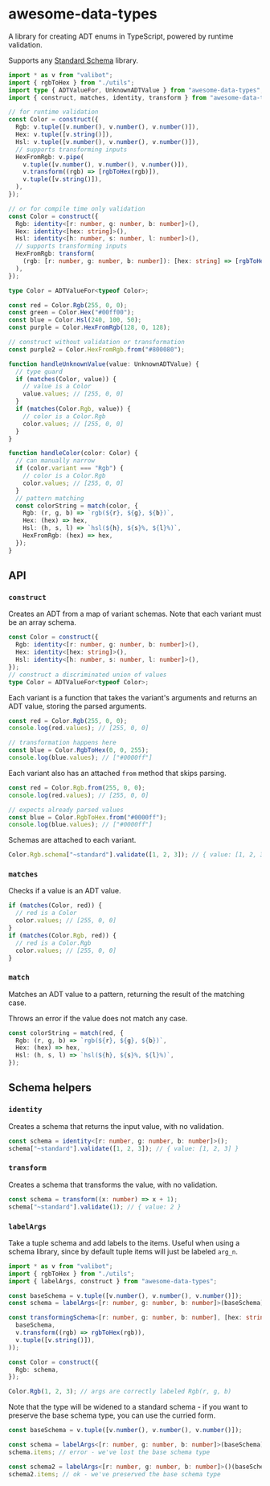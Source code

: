 # awesome-data-types

A library for creating ADT enums in TypeScript, powered by runtime validation.

Supports any [Standard Schema](https://standardschema.dev/) library.

```ts
import * as v from "valibot";
import { rgbToHex } from "./utils";
import type { ADTValueFor, UnknownADTValue } from "awesome-data-types";
import { construct, matches, identity, transform } from "awesome-data-types";

// for runtime validation
const Color = construct({
  Rgb: v.tuple([v.number(), v.number(), v.number()]),
  Hex: v.tuple([v.string()]),
  Hsl: v.tuple([v.number(), v.number(), v.number()]),
  // supports transforming inputs
  HexFromRgb: v.pipe(
    v.tuple([v.number(), v.number(), v.number()]),
    v.transform((rgb) => [rgbToHex(rgb)]),
    v.tuple([v.string()]),
  ),
});

// or for compile time only validation
const Color = construct({
  Rgb: identity<[r: number, g: number, b: number]>(),
  Hex: identity<[hex: string]>(),
  Hsl: identity<[h: number, s: number, l: number]>(),
  // supports transforming inputs
  HexFromRgb: transform(
    (rgb: [r: number, g: number, b: number]): [hex: string] => [rgbToHex(rgb)],
  ),
});

type Color = ADTValueFor<typeof Color>;

const red = Color.Rgb(255, 0, 0);
const green = Color.Hex("#00ff00");
const blue = Color.Hsl(240, 100, 50);
const purple = Color.HexFromRgb(128, 0, 128);

// construct without validation or transformation
const purple2 = Color.HexFromRgb.from("#800080");

function handleUnknownValue(value: UnknownADTValue) {
  // type guard
  if (matches(Color, value)) {
    // value is a Color
    value.values; // [255, 0, 0]
  }
  if (matches(Color.Rgb, value)) {
    // color is a Color.Rgb
    color.values; // [255, 0, 0]
  }
}

function handleColor(color: Color) {
  // can manually narrow
  if (color.variant === "Rgb") {
    // color is a Color.Rgb
    color.values; // [255, 0, 0]
  }
  // pattern matching
  const colorString = match(color, {
    Rgb: (r, g, b) => `rgb(${r}, ${g}, ${b})`,
    Hex: (hex) => hex,
    Hsl: (h, s, l) => `hsl(${h}, ${s}%, ${l}%)`,
    HexFromRgb: (hex) => hex,
  });
}
```

## API

### `construct`

Creates an ADT from a map of variant schemas. Note that each variant must be an array schema.

```ts
const Color = construct({
  Rgb: identity<[r: number, g: number, b: number]>(),
  Hex: identity<[hex: string]>(),
  Hsl: identity<[h: number, s: number, l: number]>(),
});
// construct a discriminated union of values
type Color = ADTValueFor<typeof Color>;
```

Each variant is a function that takes the variant's arguments and returns an ADT value, storing the parsed arguments.

```ts
const red = Color.Rgb(255, 0, 0);
console.log(red.values); // [255, 0, 0]

// transformation happens here
const blue = Color.RgbToHex(0, 0, 255);
console.log(blue.values); // ["#0000ff"]
```

Each variant also has an attached `from` method that skips parsing.

```ts
const red = Color.Rgb.from(255, 0, 0);
console.log(red.values); // [255, 0, 0]

// expects already parsed values
const blue = Color.RgbToHex.from("#0000ff");
console.log(blue.values); // ["#0000ff"]
```

Schemas are attached to each variant.

```ts
Color.Rgb.schema["~standard"].validate([1, 2, 3]); // { value: [1, 2, 3] }
```

### `matches`

Checks if a value is an ADT value.

```ts
if (matches(Color, red)) {
  // red is a Color
  color.values; // [255, 0, 0]
}
if (matches(Color.Rgb, red)) {
  // red is a Color.Rgb
  color.values; // [255, 0, 0]
}
```

### `match`

Matches an ADT value to a pattern, returning the result of the matching case.

Throws an error if the value does not match any case.

```ts
const colorString = match(red, {
  Rgb: (r, g, b) => `rgb(${r}, ${g}, ${b})`,
  Hex: (hex) => hex,
  Hsl: (h, s, l) => `hsl(${h}, ${s}%, ${l}%)`,
});
```

## Schema helpers

### `identity`

Creates a schema that returns the input value, with no validation.

```ts
const schema = identity<[r: number, g: number, b: number]>();
schema["~standard"].validate([1, 2, 3]); // { value: [1, 2, 3] }
```

### `transform`

Creates a schema that transforms the value, with no validation.

```ts
const schema = transform((x: number) => x + 1);
schema["~standard"].validate(1); // { value: 2 }
```

### `labelArgs`

Take a tuple schema and add labels to the items. Useful when using a schema library, since by default tuple items will just be labeled `arg_n`.

```ts
import * as v from "valibot";
import { rgbToHex } from "./utils";
import { labelArgs, construct } from "awesome-data-types";

const baseSchema = v.tuple([v.number(), v.number(), v.number()]);
const schema = labelArgs<[r: number, g: number, b: number]>(baseSchema);

const transformingSchema<[r: number, g: number, b: number], [hex: string]>(v.pipe(
  baseSchema,
  v.transform((rgb) => rgbToHex(rgb)),
  v.tuple([v.string()]),
));

const Color = construct({
  Rgb: schema,
});

Color.Rgb(1, 2, 3); // args are correctly labeled Rgb(r, g, b)
```

Note that the type will be widened to a standard schema - if you want to preserve the base schema type, you can use the curried form.

```ts
const baseSchema = v.tuple([v.number(), v.number(), v.number()]);

const schema = labelArgs<[r: number, g: number, b: number]>(baseSchema);
schema.items; // error - we've lost the base schema type

const schema2 = labelArgs<[r: number, g: number, b: number]>()(baseSchema);
schema2.items; // ok - we've preserved the base schema type
```

